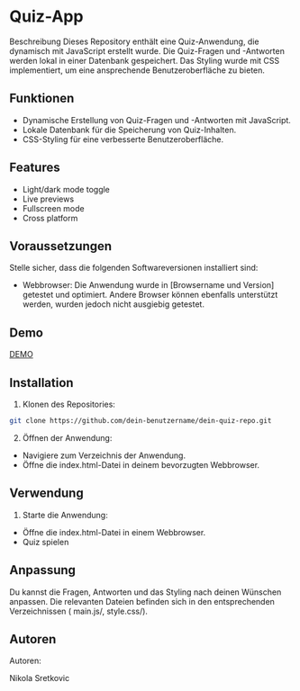 
# Quiz-App

Beschreibung
Dieses Repository enthält eine Quiz-Anwendung, die dynamisch mit JavaScript erstellt wurde. Die Quiz-Fragen und -Antworten werden lokal in einer Datenbank gespeichert. Das Styling wurde mit CSS implementiert, um eine ansprechende Benutzeroberfläche zu bieten.


## Funktionen

- Dynamische Erstellung von Quiz-Fragen und -Antworten mit JavaScript.
- Lokale Datenbank für die Speicherung von Quiz-Inhalten.
- CSS-Styling für eine verbesserte Benutzeroberfläche.
## Features

- Light/dark mode toggle
- Live previews
- Fullscreen mode
- Cross platform


## Voraussetzungen

Stelle sicher, dass die folgenden Softwareversionen installiert sind:

- Webbrowser: Die Anwendung wurde in [Browsername und Version] getestet und optimiert. Andere Browser können ebenfalls unterstützt werden, wurden jedoch nicht ausgiebig getestet.
## Demo

[DEMO](https://nikolasretko.github.io/Projekt_lev3_12_Quiz/)

## Installation

1. Klonen des Repositories:

```bash
git clone https://github.com/dein-benutzername/dein-quiz-repo.git

```
2. Öffnen der Anwendung:

- Navigiere zum Verzeichnis der Anwendung.
- Öffne die index.html-Datei in deinem bevorzugten Webbrowser.
## Verwendung

1. Starte die Anwendung:

- Öffne die index.html-Datei in einem Webbrowser.
- Quiz spielen
 
## Anpassung

Du kannst die Fragen, Antworten und das Styling nach deinen Wünschen anpassen. Die relevanten Dateien befinden sich in den entsprechenden Verzeichnissen ( main.js/, style.css/).
## Autoren

Autoren:

Nikola Sretkovic